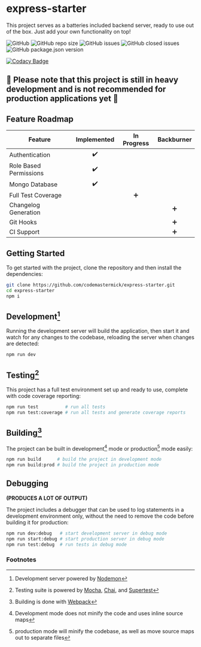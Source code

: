 # express-starter

This project serves as a batteries included backend server, ready to use out of the box. Just add your own functionality on top!

![GitHub](https://img.shields.io/github/license/codemastermick/express-starter)
![GitHub repo size](https://img.shields.io/github/repo-size/codemastermick/express-starter)
![GitHub issues](https://img.shields.io/github/issues/codemastermick/express-starter?color=yellow)
![GitHub closed issues](https://img.shields.io/github/issues-closed-raw/codemastermick/express-starter)
![GitHub package.json version](https://img.shields.io/github/package-json/v/codemastermick/express-starter)

[![Codacy Badge](https://app.codacy.com/project/badge/Grade/96b12a825e6846a1aa3a4fef8aca9615)](https://www.codacy.com/gh/codemastermick/express-starter/dashboard?utm_source=github.com&utm_medium=referral&utm_content=codemastermick/express-starter&utm_campaign=Badge_Grade)

## :construction: Please note that this project is still in heavy development and is not recommended for production applications yet :construction:

## Feature Roadmap

| Feature                |    Implemented     |    In Progress    |    Backburner     |
| ---------------------- | :----------------: | :---------------: | :---------------: |
| Authentication         | :heavy_check_mark: |                   |                   |
| Role Based Permissions | :heavy_check_mark: |                   |                   |
| Mongo Database         | :heavy_check_mark: |                   |                   |
| Full Test Coverage     |                    | :heavy_plus_sign: |                   |
| Changelog Generation   |                    |                   | :heavy_plus_sign: |
| Git Hooks              |                    |                   | :heavy_plus_sign: |
| CI Support             |                    |                   | :heavy_plus_sign: |

## Getting Started

To get started with the project, clone the repository and then install the dependencies:

```bash
git clone https://github.com/codemastermick/express-starter.git
cd express-starter
npm i
```

## Development[^1]

Running the development server will build the application, then start it and watch for any changes to the codebase, reloading the server when changes are detected:

```bash
npm run dev
```

## Testing[^2]

This project has a full test environment set up and ready to use, complete with code coverage reporting:

```bash
npm run test          # run all tests
npm run test:coverage # run all tests and generate coverage reports
```

## Building[^3]

The project can be built in development[^4] mode or production[^5] mode easily:

```bash
npm run build      # build the project in development mode
npm run build:prod # build the project in production mode
```

## Debugging

**(PRODUCES A LOT OF OUTPUT)**

The project includes a debugger that can be used to log statements in a development environment only, without the need to remove the code before building it for production:

```bash
npm run dev:debug   # start development server in debug mode
npm run start:debug # start production server in debug mode
npm run test:debug  # run tests in debug mode
```

### Footnotes

[^1]: Development server powered by [Nodemon](https://nodemon.io)
[^2]: Testing suite is powered by [Mocha](https://mochajs.org), [Chai](https://www.chaijs.com), and [Supertest](https://github.com/visionmedia/supertest#readme)
[^3]: Building is done with [Webpack](https://webpack.js.org)
[^4]: Development mode does not minify the code and uses inline source maps
[^5]: production mode will minify the codebase, as well as move source maps out to separate files
